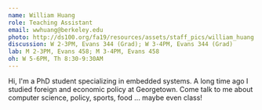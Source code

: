 ```yaml
---
name: William Huang
role: Teaching Assistant
email: wwhuang@berkeley.edu
photo: http://ds100.org/fa19/resources/assets/staff_pics/william_huang.jpg
discussion: W 2-3PM, Evans 344 (Grad); W 3-4PM, Evans 344 (Grad)
lab: M 2-3PM, Evans 458; M 3-4PM, Evans 458
oh: W 5-6PM, Th 8:30-9:30AM
---
```


Hi, I'm a PhD student specializing in embedded systems. A long time ago I studied foreign and economic policy at Georgetown. Come talk to me about computer science, policy, sports, food ... maybe even class!